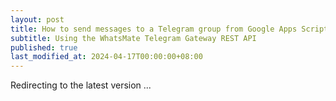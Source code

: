 ```yaml
---
layout: post
title: How to send messages to a Telegram group from Google Apps Script
subtitle: Using the WhatsMate Telegram Gateway REST API
published: true
last_modified_at: 2024-04-17T00:00:00+08:00
---
```




<script>
    function pageRedirect() {
        window.location.replace("/2022-06-23-send-telegram-group-message-google-apps-script/");
    }      
    setTimeout("pageRedirect()", 1000);
</script>

Redirecting to the latest version ...
